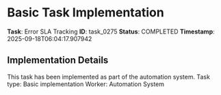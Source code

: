 # Basic Task Implementation

**Task**: Error SLA Tracking
**ID**: task_0275
**Status**: COMPLETED
**Timestamp**: 2025-09-18T06:04:17.907942

## Implementation Details

This task has been implemented as part of the automation system.
Task type: Basic implementation
Worker: Automation System

